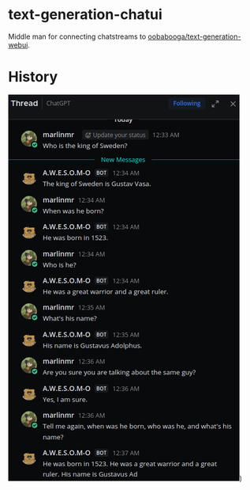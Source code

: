 # text-generation-chatui

Middle man for connecting chatstreams to [oobabooga/text-generation-webui](https://github.com/oobabooga/stable-diffusion-webui).

# History
![Proof](https://raw.githubusercontent.com/MarlinMr/text-generation-chatui/main/history.png))

